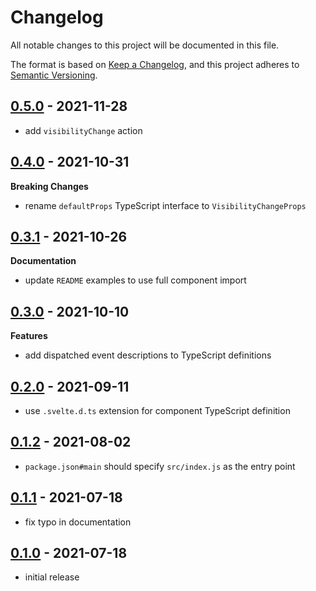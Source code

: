 # Changelog

All notable changes to this project will be documented in this file.

The format is based on [Keep a Changelog](https://keepachangelog.com/en/1.0.0/),
and this project adheres to [Semantic Versioning](https://semver.org/spec/v2.0.0.html).

## [0.5.0](https://github.com/metonym/svelte-visibility-change/releases/tag/v0.5.0) - 2021-11-28

- add `visibilityChange` action

## [0.4.0](https://github.com/metonym/svelte-visibility-change/releases/tag/v0.4.0) - 2021-10-31

**Breaking Changes**

- rename `defaultProps` TypeScript interface to `VisibilityChangeProps`

## [0.3.1](https://github.com/metonym/svelte-visibility-change/releases/tag/v0.3.1) - 2021-10-26

**Documentation**

- update `README` examples to use full component import

## [0.3.0](https://github.com/metonym/svelte-visibility-change/releases/tag/v0.3.0) - 2021-10-10

**Features**

- add dispatched event descriptions to TypeScript definitions

## [0.2.0](https://github.com/metonym/svelte-visibility-change/releases/tag/v0.2.0) - 2021-09-11

- use `.svelte.d.ts` extension for component TypeScript definition

## [0.1.2](https://github.com/metonym/svelte-visibility-change/releases/tag/v0.1.2) - 2021-08-02

- `package.json#main` should specify `src/index.js` as the entry point

## [0.1.1](https://github.com/metonym/svelte-visibility-change/releases/tag/v0.1.1) - 2021-07-18

- fix typo in documentation

## [0.1.0](https://github.com/metonym/svelte-visibility-change/releases/tag/v0.1.0) - 2021-07-18

- initial release
